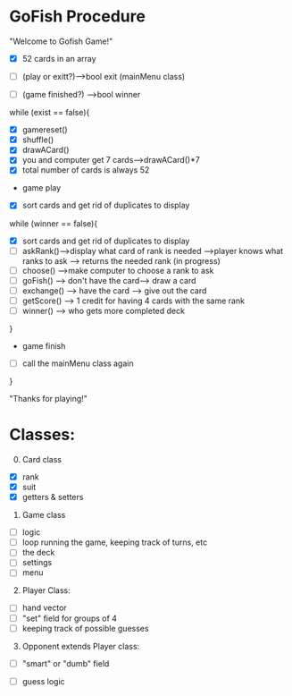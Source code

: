 # GoFish Procedure

"Welcome to Gofish Game!"

- [x] 52 cards in an array

- [ ] (play or exitt?)-->bool exit (mainMenu class)
- [ ] (game finished?) -->bool winner

while (exist == false){
- [x] gamereset() 
- [x] shuffle()
- [x] drawACard()
- [x] you and computer get 7 cards-->drawACard()*7
- [x] total number of cards is always 52
- game play
- [x] sort cards and get rid of duplicates to display

while (winner == false){
- [x] sort cards and get rid of duplicates to display
- [ ] askRank()-->display what card of rank is needed -->player knows what ranks to ask --> returns the needed rank (in progress)
- [ ] choose() -->make computer to choose a rank to ask
- [ ] goFish() --> don't have the card--> draw a card
- [ ] exchange() --> have the card --> give out the card 
- [ ] getScore() --> 1 credit for having 4 cards with the same rank
- [ ] winner() --> who gets more completed deck

}

- game finish 
- [ ] call the mainMenu class again

}

"Thanks for playing!"


# Classes:
0. Card class
- [x] rank
- [x] suit
- [x] getters & setters

1. Game class
- [ ] logic
- [ ] loop running the game, keeping track of turns, etc
- [ ] the deck
- [ ] settings
- [ ] menu
       
2. Player Class:
- [ ] hand vector
- [ ] "set" field for groups of 4 
- [ ] keeping track of possible guesses
        
3. Opponent extends Player class:
- [ ] "smart" or "dumb" field
- [ ] guess logic
         
         
